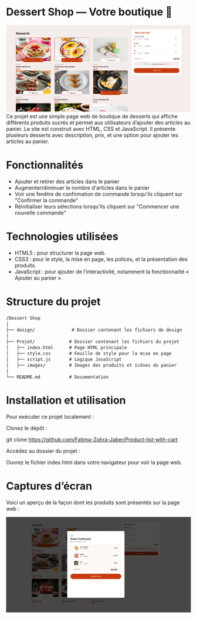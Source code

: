 # Dessert Shop — Votre boutique 🛒

![Dessert Shop](assets/screenshot1.png)
Ce projet est une simple page web de boutique de desserts qui affiche différents produits sucrés et permet aux utilisateurs d’ajouter des articles au panier. Le site est construit avec HTML, CSS et JavaScript. Il présente plusieurs desserts avec description, prix, et une option pour ajouter les articles au panier.

# Fonctionnalités

- Ajouter et retirer des articles dans le panier
- Augmenter/diminuer le nombre d'articles dans le panier
- Voir une fenêtre de confirmation de commande lorsqu'ils cliquent sur "Confirmer la commande"
- Réinitialiser leurs sélections lorsqu'ils cliquent sur "Commencer une nouvelle commande"

# Technologies utilisées

- HTML5 : pour structurer la page web.
- CSS3 : pour le style, la mise en page, les polices, et la présentation des produits.
- JavaScript : pour ajouter de l’interactivité, notamment la fonctionnalité « Ajouter au panier ».

# Structure du projet

```
/Dessert Shop
│
├── design/              # Dossier contenant les fichiers de design
│
├── Projet/             # Dossier contenant les fichiers du projet
│   ├── index.html      # Page HTML principale
│   ├── style.css       # Feuille de style pour la mise en page
│   ├── script.js       # Logique JavaScript
│   ├── images/         # Images des produits et icônes du panier
│
└── README.md           # Documentation
```

# Installation et utilisation

Pour exécuter ce projet localement :

Clonez le dépôt :

git clone https://github.com/Fatima-Zohra-Jaber/Product-list-with-cart

Accédez au dossier du projet :

Ouvrez le fichier index.html dans votre navigateur pour voir la page web.

# Captures d’écran

Voici un aperçu de la façon dont les produits sont présentés sur la page web :

![Confirmation de la commande](assets/screenshot2.png)
